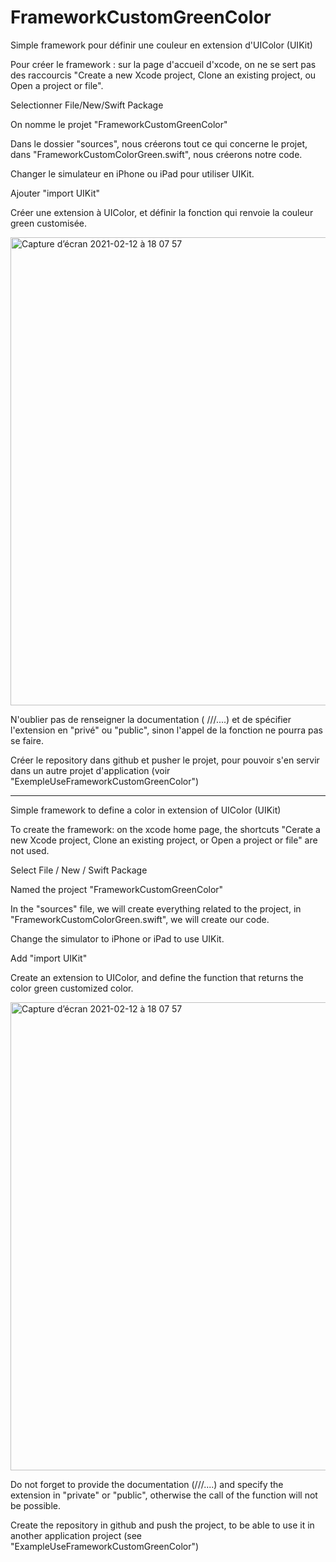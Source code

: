 # FrameworkCustomGreenColor

Simple framework pour définir une couleur en extension d'UIColor (UIKit)

Pour créer le framework : sur la page d'accueil d'xcode, on ne se sert pas des raccourcis "Create a new Xcode project, Clone an existing project, ou Open a project or file".

Selectionner File/New/Swift Package

On nomme le projet "FrameworkCustomGreenColor"

Dans le dossier "sources", nous créerons tout ce qui concerne le projet, dans "FrameworkCustomColorGreen.swift", nous créerons notre code.

Changer le simulateur en iPhone ou iPad pour utiliser UIKit.

Ajouter "import UIKit"

Créer une extension à UIColor, et définir la fonction qui renvoie la couleur green customisée.

<img width="749" alt="Capture d’écran 2021-02-12 à 18 07 57" src="https://user-images.githubusercontent.com/47221695/107800177-bcfd4380-6d5e-11eb-8f34-e867da8c70ca.png">

N'oublier pas de renseigner la documentation ( ///....) et de spécifier l'extension en "privé" ou "public", sinon l'appel de la fonction ne pourra pas se faire.

Créer le repository dans github et pusher le projet, pour pouvoir s'en servir dans un autre projet d'application (voir "ExempleUseFrameworkCustomGreenColor")

______________________________________________________________________

Simple framework to define a color in extension of UIColor (UIKit)

To create the framework: on the xcode home page, the shortcuts "Cerate a new Xcode project, Clone an existing project, or Open a project or file" are not used.

Select File / New / Swift Package

Named the project "FrameworkCustomGreenColor"

In the "sources" file, we will create everything related to the project, in "FrameworkCustomColorGreen.swift", we will create our code.

Change the simulator to iPhone or iPad to use UIKit.

Add "import UIKit"

Create an extension to UIColor, and define the function that returns the color green customized color.

<img width="749" alt="Capture d’écran 2021-02-12 à 18 07 57" src="https://user-images.githubusercontent.com/47221695/107800177-bcfd4380-6d5e-11eb-8f34-e867da8c70ca.png">

Do not forget to provide the documentation (///....) and specify the extension in "private" or "public", otherwise the call of the function will not be possible.

Create the repository in github and push the project, to be able to use it in another application project (see "ExampleUseFrameworkCustomGreenColor")

